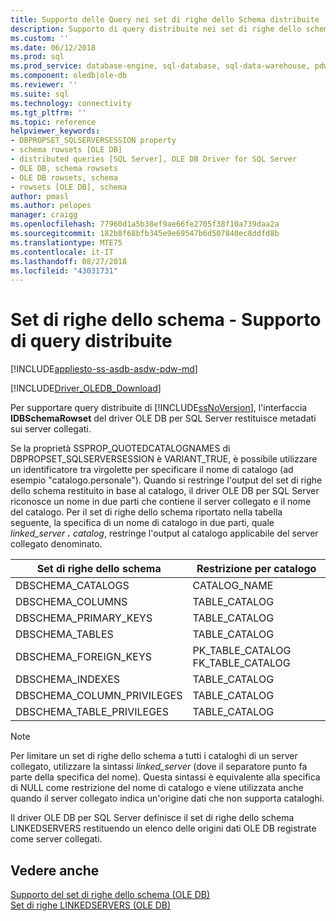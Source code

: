 ```yaml
---
title: Supporto delle Query nei set di righe dello Schema distribuite | Microsoft Docs
description: Supporto di query distribuite nei set di righe dello schema
ms.custom: ''
ms.date: 06/12/2018
ms.prod: sql
ms.prod_service: database-engine, sql-database, sql-data-warehouse, pdw
ms.component: oledb|ole-db
ms.reviewer: ''
ms.suite: sql
ms.technology: connectivity
ms.tgt_pltfrm: ''
ms.topic: reference
helpviewer_keywords:
- DBPROPSET_SQLSERVERSESSION property
- schema rowsets [OLE DB]
- distributed queries [SQL Server], OLE DB Driver for SQL Server
- OLE DB, schema rowsets
- OLE DB rowsets, schema
- rowsets [OLE DB], schema
author: pmasl
ms.author: pelopes
manager: craigg
ms.openlocfilehash: 77960d1a5b38ef9ae66fe2705f38f10a739daa2a
ms.sourcegitcommit: 182b8f68bfb345e9e69547b6d507840ec8ddfd8b
ms.translationtype: MTE75
ms.contentlocale: it-IT
ms.lasthandoff: 08/27/2018
ms.locfileid: "43031731"
---
```

# <a name="schema-rowsets---distributed-query-support"></a>Set di righe dello schema - Supporto di query distribuite
[!INCLUDE[appliesto-ss-asdb-asdw-pdw-md](../../../includes/appliesto-ss-asdb-asdw-pdw-md.md)]

[!INCLUDE[Driver_OLEDB_Download](../../../includes/driver_oledb_download.md)]

  Per supportare query distribuite di [!INCLUDE[ssNoVersion](../../../includes/ssnoversion-md.md)], l'interfaccia **IDBSchemaRowset** del driver OLE DB per SQL Server restituisce metadati sui server collegati.  
  
 Se la proprietà SSPROP_QUOTEDCATALOGNAMES di DBPROPSET_SQLSERVERSESSION è VARIANT_TRUE, è possibile utilizzare un identificatore tra virgolette per specificare il nome di catalogo (ad esempio "catalogo.personale"). Quando si restringe l'output del set di righe dello schema restituito in base al catalogo, il driver OLE DB per SQL Server riconosce un nome in due parti che contiene il server collegato e il nome del catalogo. Per il set di righe dello schema riportato nella tabella seguente, la specifica di un nome di catalogo in due parti, quale *linked_server ***.*** catalog*, restringe l'output al catalogo applicabile del server collegato denominato.  
  
|Set di righe dello schema|Restrizione per catalogo|  
|-------------------|-------------------------|  
|DBSCHEMA_CATALOGS|CATALOG_NAME|  
|DBSCHEMA_COLUMNS|TABLE_CATALOG|  
|DBSCHEMA_PRIMARY_KEYS|TABLE_CATALOG|  
|DBSCHEMA_TABLES|TABLE_CATALOG|  
|DBSCHEMA_FOREIGN_KEYS|PK_TABLE_CATALOG FK_TABLE_CATALOG|  
|DBSCHEMA_INDEXES|TABLE_CATALOG|  
|DBSCHEMA_COLUMN_PRIVILEGES|TABLE_CATALOG|  
|DBSCHEMA_TABLE_PRIVILEGES|TABLE_CATALOG|  
  
> [!NOTE]  
>  Per limitare un set di righe dello schema a tutti i cataloghi di un server collegato, utilizzare la sintassi *linked_server* (dove il separatore punto fa parte della specifica del nome). Questa sintassi è equivalente alla specifica di NULL come restrizione del nome di catalogo e viene utilizzata anche quando il server collegato indica un'origine dati che non supporta cataloghi.  
  
 Il driver OLE DB per SQL Server definisce il set di righe dello schema LINKEDSERVERS restituendo un elenco delle origini dati OLE DB registrate come server collegati.  
  
## <a name="see-also"></a>Vedere anche  
 [Supporto del set di righe dello schema &#40;OLE DB&#41;](../../oledb/ole-db/schema-rowset-support-ole-db.md)   
 [Set di righe LINKEDSERVERS &#40;OLE DB&#41;](../../oledb/ole-db/schema-rowsets-linkedservers-rowset.md)  
  
  
